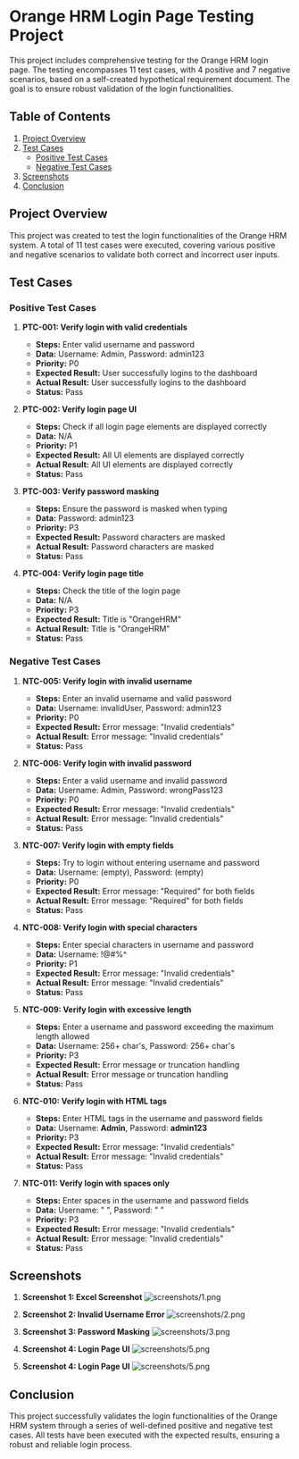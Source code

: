 # Orange HRM Login Page Testing Project

This project includes comprehensive testing for the Orange HRM login page. The testing encompasses 11 test cases, with 4 positive and 7 negative scenarios, based on a self-created hypothetical requirement document. The goal is to ensure robust validation of the login functionalities.

## Table of Contents

1. [Project Overview](#project-overview)
2. [Test Cases](#test-cases)
    - [Positive Test Cases](#positive-test-cases)
    - [Negative Test Cases](#negative-test-cases)
3. [Screenshots](#screenshots)
4. [Conclusion](#conclusion)

## Project Overview

This project was created to test the login functionalities of the Orange HRM system. A total of 11 test cases were executed, covering various positive and negative scenarios to validate both correct and incorrect user inputs.

## Test Cases

### Positive Test Cases

1. **PTC-001: Verify login with valid credentials**
    - **Steps:** Enter valid username and password
    - **Data:** Username: Admin, Password: admin123
    - **Priority:** P0
    - **Expected Result:** User successfully logins to the dashboard
    - **Actual Result:** User successfully logins to the dashboard
    - **Status:** Pass

2. **PTC-002: Verify login page UI**
    - **Steps:** Check if all login page elements are displayed correctly
    - **Data:** N/A
    - **Priority:** P1
    - **Expected Result:** All UI elements are displayed correctly
    - **Actual Result:** All UI elements are displayed correctly
    - **Status:** Pass

3. **PTC-003: Verify password masking**
    - **Steps:** Ensure the password is masked when typing
    - **Data:** Password: admin123
    - **Priority:** P3
    - **Expected Result:** Password characters are masked
    - **Actual Result:** Password characters are masked
    - **Status:** Pass

4. **PTC-004: Verify login page title**
    - **Steps:** Check the title of the login page
    - **Data:** N/A
    - **Priority:** P3
    - **Expected Result:** Title is "OrangeHRM"
    - **Actual Result:** Title is "OrangeHRM"
    - **Status:** Pass

### Negative Test Cases

1. **NTC-005: Verify login with invalid username**
    - **Steps:** Enter an invalid username and valid password
    - **Data:** Username: invalidUser, Password: admin123
    - **Priority:** P0
    - **Expected Result:** Error message: "Invalid credentials"
    - **Actual Result:** Error message: "Invalid credentials"
    - **Status:** Pass

2. **NTC-006: Verify login with invalid password**
    - **Steps:** Enter a valid username and invalid password
    - **Data:** Username: Admin, Password: wrongPass123
    - **Priority:** P0
    - **Expected Result:** Error message: "Invalid credentials"
    - **Actual Result:** Error message: "Invalid credentials"
    - **Status:** Pass

3. **NTC-007: Verify login with empty fields**
    - **Steps:** Try to login without entering username and password
    - **Data:** Username: (empty), Password: (empty)
    - **Priority:** P0
    - **Expected Result:** Error message: "Required" for both fields
    - **Actual Result:** Error message: "Required" for both fields
    - **Status:** Pass

4. **NTC-008: Verify login with special characters**
    - **Steps:** Enter special characters in username and password
    - **Data:** Username: !@#$%^, Password: !@#$%^
    - **Priority:** P1
    - **Expected Result:** Error message: "Invalid credentials"
    - **Actual Result:** Error message: "Invalid credentials"
    - **Status:** Pass

5. **NTC-009: Verify login with excessive length**
    - **Steps:** Enter a username and password exceeding the maximum length allowed
    - **Data:** Username: 256+ char's, Password: 256+ char's
    - **Priority:** P3
    - **Expected Result:** Error message or truncation handling
    - **Actual Result:** Error message or truncation handling
    - **Status:** Pass

6. **NTC-010: Verify login with HTML tags**
    - **Steps:** Enter HTML tags in the username and password fields
    - **Data:** Username: <b>Admin</b>, Password: <b>admin123</b>
    - **Priority:** P3
    - **Expected Result:** Error message: "Invalid credentials"
    - **Actual Result:** Error message: "Invalid credentials"
    - **Status:** Pass

7. **NTC-011: Verify login with spaces only**
    - **Steps:** Enter spaces in the username and password fields
    - **Data:** Username: " ", Password: " "
    - **Priority:** P3
    - **Expected Result:** Error message: "Invalid credentials"
    - **Actual Result:** Error message: "Invalid credentials"
    - **Status:** Pass

## Screenshots

1. **Screenshot 1: Excel Screenshot**
    ![screenshots/1.png](#)

2. **Screenshot 2: Invalid Username Error**
    ![screenshots/2.png](#)

3. **Screenshot 3: Password Masking**
    ![screenshots/3.png](#)

4. **Screenshot 4: Login Page UI**
    ![screenshots/5.png](#)

5. **Screenshot 4: Login Page UI**
    ![screenshots/5.png](#)

## Conclusion

This project successfully validates the login functionalities of the Orange HRM system through a series of well-defined positive and negative test cases. All tests have been executed with the expected results, ensuring a robust and reliable login process.

